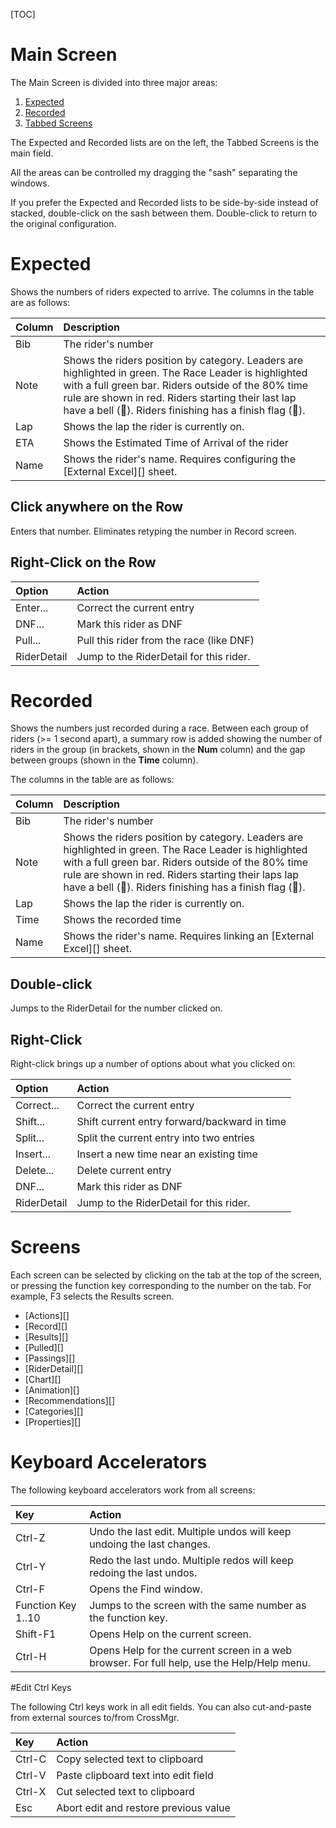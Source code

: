 [TOC]

# Main Screen
The Main Screen is divided into three major areas:

1. [Expected](#expected)
1. [Recorded](#recorded)
1. [Tabbed Screens](#screens)

The Expected and Recorded lists are on the left, the Tabbed Screens is the main field.

All the areas can be controlled my dragging the "sash" separating the windows.

If you prefer the Expected and Recorded lists to be side-by-side instead of stacked, double-click on the sash between them.  Double-click to return to the original configuration.

# Expected
Shows the numbers of riders expected to arrive.  The columns in the table are as follows:

Column|Description
:-----|:----------
Bib|The rider's number
Note|Shows the riders position by category.  Leaders are highlighted in green.  The Race Leader is highlighted with a full green bar.  Riders outside of the 80% time rule are shown in red.  Riders starting their last lap have a bell (🔔).  Riders finishing has a finish flag (🏁).
Lap|Shows the lap the rider is currently on.
ETA|Shows the Estimated Time of Arrival of the rider
Name|Shows the rider's name.  Requires configuring the [External Excel][] sheet.

## Click anywhere on the Row
Enters that number.  Eliminates retyping the number in Record screen.

## Right-Click on the Row

Option|Action
:-----|:-----
Enter...|Correct the current entry
DNF...|Mark this rider as DNF
Pull...|Pull this rider from the race (like DNF)
RiderDetail|Jump to the RiderDetail for this rider.

# Recorded
Shows the numbers just recorded during a race.  Between each group of riders (>= 1 second apart), a summary row is added showing the number of riders in the group (in brackets, shown in the __Num__ column) and the gap between groups (shown in the __Time__ column).

The columns in the table are as follows:

Column|Description
:-----|:----------
Bib|The rider's number
Note|Shows the riders position by category.  Leaders are highlighted in green.  The Race Leader is highlighted with a full green bar.  Riders outside of the 80% time rule are shown in red.  Riders starting their laps lap have a bell (🔔).  Riders finishing has a finish flag (🏁).
Lap|Shows the lap the rider is currently on.
Time|Shows the recorded time
Name|Shows the rider's name.  Requires linking an [External Excel][] sheet.

## Double-click
Jumps to the RiderDetail for the number clicked on.

## Right-Click
Right-click brings up a number of options about what you clicked on:

Option|Action
:-----|:-----
Correct...|Correct the current entry
Shift...|Shift current entry forward/backward in time
Split...|Split the current entry into two entries
Insert...|Insert a new time near an existing time
Delete...|Delete current entry
DNF...|Mark this rider as DNF
RiderDetail|Jump to the RiderDetail for this rider.

# Screens

Each screen can be selected by clicking on the tab at the top of the screen, or pressing the function key corresponding to the number on the tab.
For example, F3 selects the Results screen.

* [Actions][]
* [Record][]
* [Results][]
* [Pulled][]
* [Passings][]
* [RiderDetail][]
* [Chart][]
* [Animation][]
* [Recommendations][]
* [Categories][]
* [Properties][]

# Keyboard Accelerators

The following keyboard accelerators work from all screens:

Key|Action
:--|:-----
Ctrl-Z|Undo the last edit.  Multiple undos will keep undoing the last changes.
Ctrl-Y|Redo the last undo.  Multiple redos will keep redoing the last undos.
Ctrl-F|Opens the Find window.
Function Key 1..10|Jumps to the screen with the same number as the function key.
Shift-F1|Opens Help on the current screen.
Ctrl-H|Opens Help for the current screen in a web browser.  For full help, use the Help/Help menu.

#Edit Ctrl Keys

The following Ctrl keys work in all edit fields.  You can also cut-and-paste from external sources to/from CrossMgr.

Key|Action
:--|:-----
Ctrl-C|Copy selected text to clipboard
Ctrl-V|Paste clipboard text into edit field
Ctrl-X|Cut selected text to clipboard
Esc|Abort edit and restore previous value
